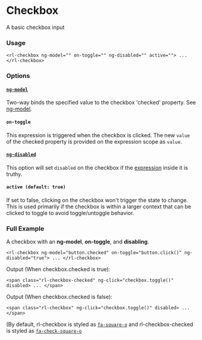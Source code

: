 # Checkbox
A basic checkbox input

### Usage
```
<rl-checkbox ng-model="" on-toggle="" ng-disabled="" active=""> ... </rl-checkbox>
```
### Options

#### [`ng-model`](https://www.google.com/url?sa=t&rct=j&q=&esrc=s&source=web&cd=1&cad=rja&uact=8&ved=0ahUKEwjv_PHnouTLAhWFXh4KHScJBmsQFggcMAA&url=https%3A%2F%2Fdocs.angularjs.org%2Fapi%2Fng%2Fdirective%2FngModel&usg=AFQjCNFGX5gYo-4684URATQ4lnqF1DVXPg&bvm=bv.117868183,d.dmo)

Two-way binds the specified value to the checkbox 'checked' property. See [ng-model](https://www.google.com/url?sa=t&rct=j&q=&esrc=s&source=web&cd=1&cad=rja&uact=8&ved=0ahUKEwjv_PHnouTLAhWFXh4KHScJBmsQFggcMAA&url=https%3A%2F%2Fdocs.angularjs.org%2Fapi%2Fng%2Fdirective%2FngModel&usg=AFQjCNFGX5gYo-4684URATQ4lnqF1DVXPg&bvm=bv.117868183,d.dmo).

#### `on-toggle`

This expression is triggered when the checkbox is clicked. The new `value` of the checked property is provided on the expression scope as `value`.

#### [`ng-disabled`](https://docs.angularjs.org/api/ng/directive/ngDisabled)

This option will set `disabled` on the checkbox if the [expression](https://docs.angularjs.org/guide/expression) inside it is truthy.

#### `active (default: true)`

If set to false, clicking on the checkbox won't trigger the state to change. This is used primarily if the checkbox is within a larger context that can be clicked to toggle to avoid toggle/untoggle behavior.

### Full Example
A checkbox with an **ng-model**, **on-toggle**, and **disabling**.
```
<rl-checkbox ng-model="button.checked" on-toggle="button.click()" ng-disabled="true"> ... </rl-checkbox>
```
Output (When checkbox.checked is true):
```
<span class="rl-checkbox-checked" ng-click="checkbox.toggle()" disabled> ... </span>
```
Output (When checkbox.checked is false):
```
<span class="rl-checkbox" ng-click="checkbox.toggle()" disabled> ... </span>
```
(By default, rl-checkbox is styled as [`fa-square-o`](https://fortawesome.github.io/Font-Awesome/icon/square-o) and rl-checkbox-checked is styled as [`fa-check-square-o`](https://fortawesome.github.io/Font-Awesome/icon/check-square-o)